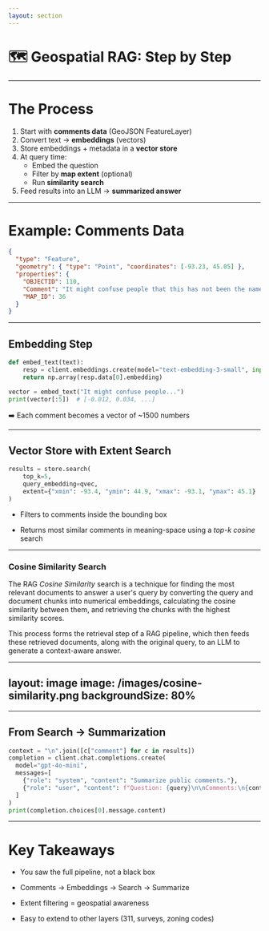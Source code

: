 ```yaml
---
layout: section
---
```


# 🗺️ Geospatial RAG: Step by Step

---

# The Process

1. Start with **comments data** (GeoJSON FeatureLayer)  
2. Convert text → **embeddings** (vectors)  
3. Store embeddings + metadata in a **vector store**  
4. At query time:  
   - Embed the question  
   - Filter by **map extent** (optional)  
   - Run **similarity search**  
5. Feed results into an LLM → **summarized answer**

---


# Example: Comments Data

```json
{
  "type": "Feature",
  "geometry": { "type": "Point", "coordinates": [-93.23, 45.05] },
  "properties": {
    "OBJECTID": 110,
    "Comment": "It might confuse people that this has not been the name of the park for quite some time.",
    "MAP_ID": 36
  }
}
```

---

## Embedding Step

```py
def embed_text(text):
    resp = client.embeddings.create(model="text-embedding-3-small", input=text)
    return np.array(resp.data[0].embedding)

vector = embed_text("It might confuse people...")
print(vector[:5])  # [-0.012, 0.034, ...]
```
➡️ Each comment becomes a vector of ~1500 numbers

---

## Vector Store with Extent Search

```py
results = store.search(
    top_k=5,
    query_embedding=qvec,
    extent={"xmin": -93.4, "ymin": 44.9, "xmax": -93.1, "ymax": 45.1}
)
```

* Filters to comments inside the bounding box

* Returns most similar comments in meaning-space using a *top-k cosine* search

---

### Cosine Similarity Search

The RAG *Cosine Similarity* search is a technique for finding the most relevant documents to answer a user's query by converting the query and document chunks into numerical embeddings, calculating the cosine similarity between them, and retrieving the chunks with the highest similarity scores. 

This process forms the retrieval step of a RAG pipeline, which then feeds these retrieved documents, along with the original query, to an LLM to generate a context-aware answer. 

---
layout: image
image: /images/cosine-similarity.png
backgroundSize: 80%
---


---

## From Search -> Summarization

```py
context = "\n".join([c["comment"] for c in results])
completion = client.chat.completions.create(
  model="gpt-4o-mini",
  messages=[
    {"role": "system", "content": "Summarize public comments."},
    {"role": "user", "content": f"Question: {query}\n\nComments:\n{context}"}
  ]
)
print(completion.choices[0].message.content)
```

---

# Key Takeaways

* You saw the full pipeline, not a black box

* Comments → Embeddings → Search → Summarize

* Extent filtering = geospatial awareness

* Easy to extend to other layers (311, surveys, zoning codes)